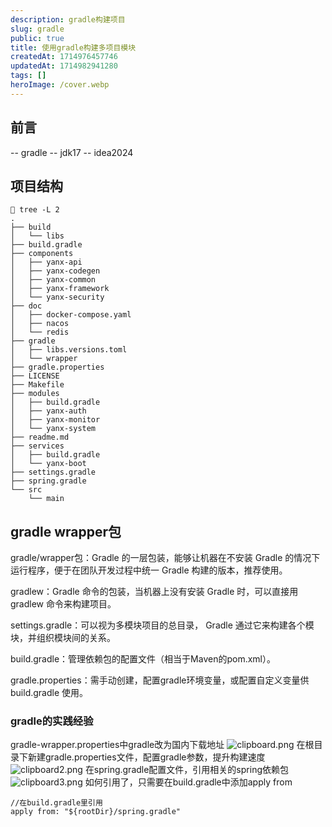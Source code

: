 ```yaml
---
description: gradle构建项目
slug: gradle
public: true
title: 使用gradle构建多项目模块
createdAt: 1714976457746
updatedAt: 1714982941280
tags: []
heroImage: /cover.webp
---
```

## 前言
-- gradle
-- jdk17
-- idea2024
## 项目结构
```shell
 tree -L 2
.
├── build
│   └── libs
├── build.gradle
├── components
│   ├── yanx-api
│   ├── yanx-codegen
│   ├── yanx-common
│   ├── yanx-framework
│   └── yanx-security
├── doc
│   ├── docker-compose.yaml
│   ├── nacos
│   └── redis
├── gradle
│   ├── libs.versions.toml
│   └── wrapper
├── gradle.properties
├── LICENSE
├── Makefile
├── modules
│   ├── build.gradle
│   ├── yanx-auth
│   ├── yanx-monitor
│   └── yanx-system
├── readme.md
├── services
│   ├── build.gradle
│   └── yanx-boot
├── settings.gradle
├── spring.gradle
└── src
    └── main

```
## gradle wrapper包
gradle/wrapper包：Gradle 的一层包装，能够让机器在不安装 Gradle 的情况下运行程序，便于在团队开发过程中统一 Gradle 构建的版本，推荐使用。

gradlew：Gradle 命令的包装，当机器上没有安装 Gradle 时，可以直接用 gradlew 命令来构建项目。

settings.gradle：可以视为多模块项目的总目录， Gradle 通过它来构建各个模块，并组织模块间的关系。

build.gradle：管理依赖包的配置文件（相当于Maven的pom.xml）。

gradle.properties：需手动创建，配置gradle环境变量，或配置自定义变量供 build.gradle 使用。
### gradle的实践经验
gradle-wrapper.properties中gradle改为国内下载地址
![clipboard.png](/posts/gradle_clipboard-png.png)
在根目录下新建gradle.properties文件，配置gradle参数，提升构建速度
![clipboard2.png](/posts/gradle_clipboard2-png.png)
在spring.gradle配置文件，引用相关的spring依赖包
![clipboard3.png](/posts/gradle_clipboard3-png.png)
如何引用了，只需要在build.gradle中添加apply from
```
//在build.gradle里引用
apply from: "${rootDir}/spring.gradle"
```
